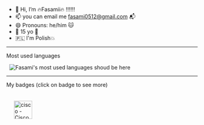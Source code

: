 - 👋 Hi, I’m 🔥Fasamii🔥 ‼️‼️‼️
- 📫 you can email me fasami0512@gmail.com 📬
- 😄 Pronouns: he/him 🐱
- 🎉 15 yo 🍾
- 🇵🇱 I'm Polish💥
<hr>
<p>Most used languages</p>
<img 
  style="max-width: 100%; display: block; margin: 8px;"
  src="https://my-stats-43gk.vercel.app/api/top-langs/?username=Fasamii&amp;langs_count=6&amp;bg_color=001011&amp;text_color=ff8c00&amp;border_color=ff8c00&amp;layout=compact&amp;hide_title=true" 
  alt="Fasami's most used languages shoud be here">
<hr>
<div align="left">

  <p>My badges (click on badge to see more)</p>

  <a href="https://www.credly.com/badges/6b16e734-5767-4d61-9062-25a45c1bca53/public_url" target="_blank">
    <img src="https://images.credly.com/size/110x110/images/5bdd6a39-3e03-4444-9510-ecff80c9ce79/image.png" 
      style="width: 48px; height: 48px; padding: 20px;" title="cisco - Cisco Networking Basics">
  </a>

</div>
